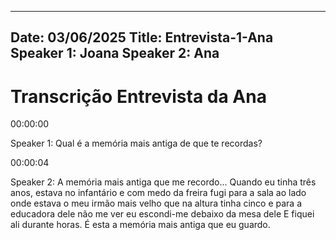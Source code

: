 ---
Date: 03/06/2025
Title: Entrevista-1-Ana
Speaker 1: Joana
Speaker 2: Ana
----

# Transcrição Entrevista da Ana

00:00:00 

Speaker 1: Qual é a memória mais antiga de que te recordas? 

00:00:04

Speaker 2: A memória mais antiga que me recordo... Quando 
eu tinha três anos, estava no infantário e com medo da freira fugi para a sala ao lado onde estava 
o meu irmão mais velho que na altura tinha cinco e para a educadora dele não me ver eu escondi-me 
debaixo da mesa dele E fiquei ali durante horas. É esta a memória mais antiga que eu guardo.  
